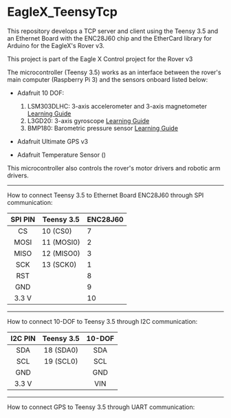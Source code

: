 # EagleX_TeensyTcp
This repository develops a TCP server and client using the Teensy 3.5 and an Ethernet Board with the ENC28J60 chip and the EtherCard library for Arduino for the EagleX's Rover v3.


This project is part of the Eagle X Control project for the Rover v3

The microcontroller (Teensy 3.5) works as an interface between the rover's main computer (Raspberry Pi 3) and the sensors onboard listed below:

- Adafruit 10 DOF:
	1. LSM303DLHC: 	3-axis accelerometer and 3-axis magnetometer [Learning Guide](http://adafru.it/cXW)
	2. L3GD20:		3-axis gyroscope										[Learning Guide](http://adafru.it/cXX)
	3. BMP180:		Barometric pressure sensor							[Learning Guide](http://adafru.it/cXY)
	
- Adafruit Ultimate GPS v3

- Adafruit Temperature Sensor ()

This microcontroller also controls the rover's motor drivers and robotic arm drivers.

---

How to connect Teensy 3.5 to Ethernet Board ENC28J60 through SPI communication:

| SPI PIN | Teensy 3.5 | ENC28J60 |
|:-------:|------------|----------|
| CS      | 10 (CS0)   | 7        |
| MOSI    | 11 (MOSI0) | 2        |
| MISO    | 12 (MISO0) | 3        |
| SCK     | 13 (SCK0)  | 1        |
| RST     |            | 8        |
| GND     |            | 9        |
| 3.3 V   |            | 10       |


---

How to connect 10-DOF to Teensy 3.5 through I2C communication:

| I2C PIN | Teensy 3.5 | 10-DOF |
|:-------:|:----------:|:------:|
| SDA     | 18 (SDA0)  | SDA    |
| SCL     | 19 (SCL0)  | SCL    |
| GND     |            | GND    |
| 3.3 V   |            | VIN    |

---

How to connect GPS to Teensy 3.5 through UART communication:

